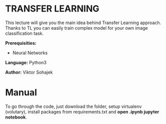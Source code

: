 # TRANSFER LEARNING

This lecture will give you the main idea behind Transfer Learning approach. Thanks to TL you can easily train complex model for your own image classification task.

**Prerequisities:**
* Neural Networks

**Language:** Python3

**Author:** Viktor Sohajek

# Manual
To go through the code, just download the folder, setup virtualenv (volutary), install packages from requirements.txt and **open
.ipynb jupyter notebook**.
